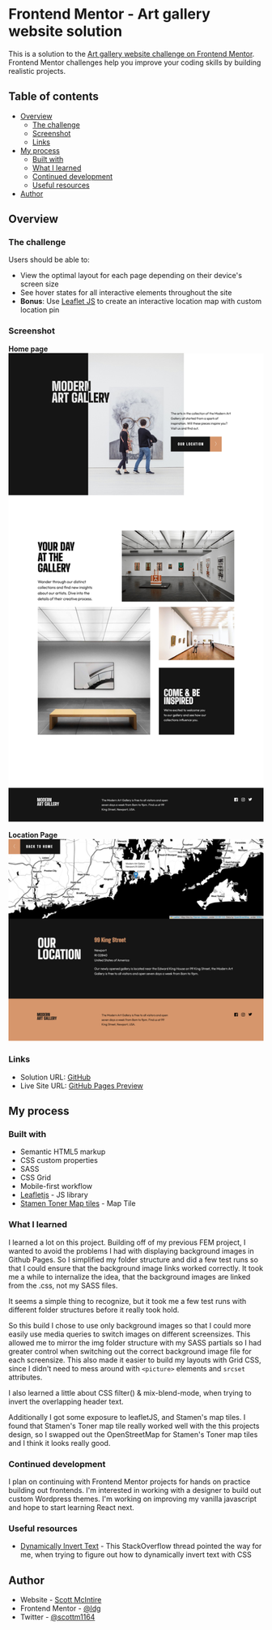 # Frontend Mentor - Art gallery website solution

This is a solution to the [Art gallery website challenge on Frontend Mentor](https://www.frontendmentor.io/challenges/art-gallery-website-yVdrZlxyA). Frontend Mentor challenges help you improve your coding skills by building realistic projects. 

## Table of contents

- [Overview](#overview)
  - [The challenge](#the-challenge)
  - [Screenshot](#screenshot)
  - [Links](#links)
- [My process](#my-process)
  - [Built with](#built-with)
  - [What I learned](#what-i-learned)
  - [Continued development](#continued-development)
  - [Useful resources](#useful-resources)
- [Author](#author)

## Overview

### The challenge

Users should be able to:

- View the optimal layout for each page depending on their device's screen size
- See hover states for all interactive elements throughout the site
- **Bonus**: Use [Leaflet JS](https://leafletjs.com/) to create an interactive location map with custom location pin

### Screenshot
**Home page**
![](./img/screenshot.png)

**Location Page**
![](./img/location-screenshot.png)



### Links

- Solution URL: [GitHub](https://github.com/ldg/artgallery-frontend)
- Live Site URL: [GitHub Pages Preview](https://ldg.github.io/artgallery-frontend/index.html)

## My process

### Built with

- Semantic HTML5 markup
- CSS custom properties
- SASS
- CSS Grid
- Mobile-first workflow
- [Leafletjs](https://leafletjs.com/) - JS library
- [Stamen Toner Map tiles](http://maps.stamen.com/#toner/12/37.7707/-122.3783) - Map Tile

### What I learned

I learned a lot on this project. Building off of my previous FEM project, I wanted to avoid the problems I had with displaying background images in Github Pages. So I simplified my folder structure and did a few test runs so that I could ensure that the background image links worked correctly. It took me a while to internalize the idea, that the background images are linked from the .css, not my SASS files. 

It seems a simple thing to recognize, but it took me a few test runs with different folder structures before it really took hold.

So this build I chose to use only background images so that I could more easily use media queries to switch images on different screensizes. This allowed me to mirror the img folder structure with my SASS partials so I had greater control when switching out the correct background image file for each screensize. This also made it easier to build my layouts with Grid CSS, since I didn't need to mess around with `<picture>` elements and `srcset` attributes.

I also learned a little about CSS filter() & mix-blend-mode, when trying to invert the overlapping header text. 

Additionally I got some exposure to leafletJS, and Stamen's map tiles. I found that Stamen's Toner map tile really worked well with the this projects design, so I swapped out the OpenStreetMap for Stamen's Toner map tiles and I think it looks really good.

### Continued development

I plan on continuing with Frontend Mentor projects for hands on practice building out frontends. I'm interested in working with a designer to build out custom Wordpress themes. I'm working on improving my vanilla javascript and hope to start learning React next.

### Useful resources

- [Dynamically Invert Text](https://stackoverflow.com/questions/50986688/invert-text-color-based-on-background-in-css) - This StackOverflow thread pointed the way for me, when trying to figure out how to dynamically invert text with CSS

## Author

- Website - [Scott McIntire](https://ldgwebdesign.com)
- Frontend Mentor - [@ldg](https://www.frontendmentor.io/profile/ldg)
- Twitter - [@scottm1164](https://twitter.com/scottm1164)

